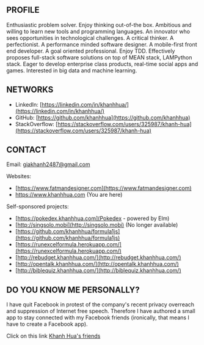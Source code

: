 ## PROFILE
Enthusiastic problem solver. Enjoy thinking out-of-the box. Ambitious and willing to learn new tools and programming languages. An innovator who sees opportunities in technological challenges. A critical thinker. A perfectionist. A performance minded software designer. A mobile-first front end developer. A goal oriented professional. Enjoy TDD. Effectively proposes full-stack software solutions on top of MEAN stack, LAMPython stack. Eager to develop enterprise class products, real-time social apps and games. Interested in big data and machine learning. 

## NETWORKS

- LinkedIn: [https://linkedin.com/in/khanhhua/](https://linkedin.com/in/khanhhua/)
- GitHub: [https://github.com/khanhhua](https://github.com/khanhhua)
- StackOverflow: [https://stackoverflow.com/users/325987/khanh-hua](https://stackoverflow.com/users/325987/khanh-hua)

## CONTACT

Email: [giakhanh2487@gmail.com](mailto:giakhanh2487@gmail.com)

Websites:

- [https://www.fatmandesigner.com](https://www.fatmandesigner.com)
- https://www.khanhhua.com (You are here)

Self-sponsored projects:

- [https://pokedex.khanhhua.com](Pokedex - powered by Elm)
- [http://singsolo.mobi](http://singsolo.mobi) (No longer available)
- [https://github.com/khanhhua/formula1js](https://github.com/khanhhua/formula1js)
- [https://runexcelformula.herokuapp.com/](https://runexcelformula.herokuapp.com/)
- [http://rebudget.khanhhua.com/](http://rebudget.khanhhua.com/)
- [http://opentalk.khanhhua.com/](http://opentalk.khanhhua.com/)
- [http://biblequiz.khanhhua.com/](http://biblequiz.khanhhua.com/)

## DO YOU KNOW ME PERSONALLY?

I have quit Facebook in protest of the company's recent privacy overreach and suppression of Internet free speech. Therefore I have authored a small app to stay connected with my Facebook friends (ironically, that means I have to create a Facebook app).

Click on this link [Khanh Hua's friends](http://www.khanhhua.com/friends.html)
